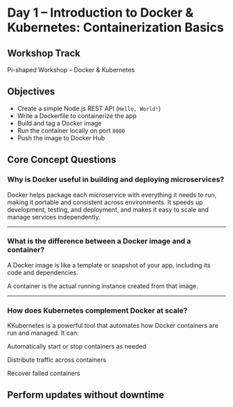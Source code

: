 # Day 1 – Introduction to Docker & Kubernetes: Containerization Basics

##  Workshop Track
Pi-shaped Workshop – Docker & Kubernetes


## Objectives

- Create a simple Node.js REST API (`Hello, World!`) 
- Write a Dockerfile to containerize the app
- Build and tag a Docker image
- Run the container locally on port `8080`
- Push the image to Docker Hub

## Core Concept Questions

### Why is Docker useful in building and deploying microservices?

Docker helps package each microservice with everything it needs to run, making it portable and consistent across environments. It speeds up development, testing, and deployment, and makes it easy to scale and manage services independently.

---

### What is the difference between a Docker image and a container?

A Docker image is like a template or snapshot of your app, including its code and dependencies.

A container is the actual running instance created from that image.

---

### How does Kubernetes complement Docker at scale?

KKubernetes is a powerful tool that automates how Docker containers are run and managed. It can:

Automatically start or stop containers as needed

Distribute traffic across containers

Recover failed containers

Perform updates without downtime
---

